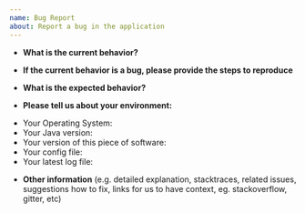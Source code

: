 ```yaml
---
name: Bug Report
about: Report a bug in the application
---
```


* **What is the current behavior?**
<!-- Issues like "doesn't work" and then not providing information as to WHAT isn't working, may be closed without further comment.-->


* **If the current behavior is a bug, please provide the steps to reproduce**
<!-- providing steps to reproduce is vital in order to verify that it is indeed a bug in the software, and not just a misconfiguration on your part. It helps us track down the source of the problem. -->


* **What is the expected behavior?**
<!-- How is it supposed to work, but currently isn't? What's the expected outcome of what you are currently trying to do? -->


* **Please tell us about your environment:**
<!-- Failing to provide this information slows down reacting on your issue. Withholding this information may lead to us not being able to reproduce your problem to find the source of the problem. -->

- Your Operating System:
- Your Java version: 
- Your version of this piece of software:
- Your config file: <!-- Upload your config-file to https://gist.github.com/ --> 
- Your latest log file: <!-- Upload your log-file to https://gist.github.com/ -->

* **Other information** (e.g. detailed explanation, stacktraces, related issues, suggestions how to fix, links for us to have context, eg. stackoverflow, gitter, etc)

